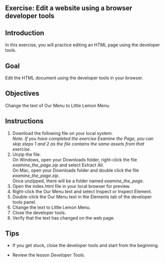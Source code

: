 ## Exercise: Edit a website using a browser developer tools
## Introduction
In this exercise, you will practice editing an HTML page using the developer tools.

## Goal
Edit the HTML document using the developer tools in your browser.

## Objectives
Change the text of Our Menu to Little Lemon Menu.

## Instructions
1. Download the following file on your local system.
<br>*Note. If you have completed the exercise Examine the Page, you can skip steps 1 and 2 as the file contains the same assets from that exercise*.
2. Unzip the file.
<br>On Windows, open your Downloads folder, right-click the file *examine_the_page.zip* and select Extract All.
<br>On Mac, open your Downloads folder and double click the file *examine_the_page.zip*.
<br>Once unzipped, there will be a folder named *examine_the_page*.
3.  Open the index.html file in your local browser for preview. 
4. Right-click the Our Menu text and select Inspect or Inspect Element.
5. Double-click the Our Menu text in the Elements tab of the developer tools panel.
6. Change the text to Little Lemon Menu.
7. Close the developer tools.
8. Verify that the text has changed on the web page.

## Tips
- If you get stuck, close the developer tools and start from the beginning.

- Review the lesson *Developer Tools*.
